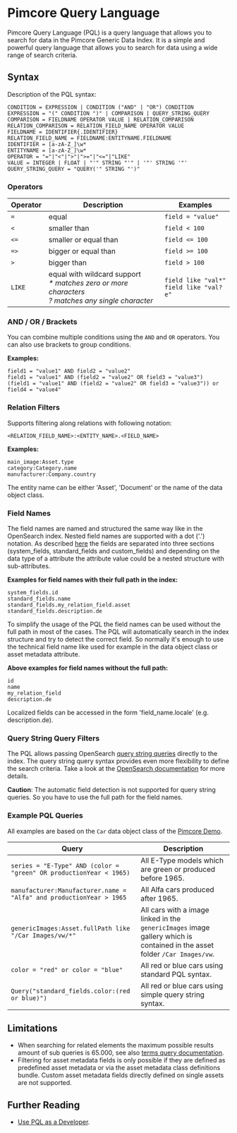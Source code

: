 # Pimcore Query Language

Pimcore Query Language (PQL) is a query language that allows you to search for data in the Pimcore Generic Data Index. It is a simple and powerful query language that allows you to search for data using a wide range of search criteria.

## Syntax

Description of the PQL syntax:

```
CONDITION = EXPRESSION | CONDITION ("AND" | "OR") CONDITION
EXPRESSION = "(" CONDITION ")" | COMPARISON | QUERY_STRING_QUERY
COMPARISON = FIELDNAME OPERATOR VALUE | RELATION_COMPARISON
RELATION_COMPARISON = RELATION_FIELD_NAME OPERATOR VALUE
FIELDNAME = IDENTIFIER{.IDENTIFIER}                         
RELATION_FIELD_NAME = FIELDNAME:ENTITYNAME.FIELDNAME      
IDENTIFIER = [a-zA-Z_]\w*
ENTITYNAME = [a-zA-Z_]\w*
OPERATOR = "="|"<"|">"|">="|"<="|"LIKE"
VALUE = INTEGER | FLOAT | "'" STRING "'" | '"' STRING '"'
QUERY_STRING_QUERY = "QUERY('" STRING "')"
```

### Operators

| Operator | Description                                                                                                            | Examples                                     |
|----------|------------------------------------------------------------------------------------------------------------------------|----------------------------------------------|
| `=`        | equal                                                                                                                  | `field = "value"`                            |
| `<`        | smaller than                                                                                                           | `field < 100`                                |
| `<=`       | smaller or equal than                                                                                                  | `field <= 100`                               |
| `=>`       | bigger or equal than                                                                                                   | `field >= 100`                               |
| `>`        | bigger than                                                                                                            | `field > 100`                                |
| `LIKE`     | equal with wildcard support<br/><em>* matches zero or more characters</em><br/><em>? matches any single character</em> | `field like "val*"`<br/>`field like "val?e"` |

### AND / OR / Brackets

You can combine multiple conditions using the `AND` and `OR` operators. You can also use brackets to group conditions.

**Examples:**

```
field1 = "value1" AND field2 = "value2"
field1 = "value1" AND (field2 = "value2" OR field3 = "value3")
(field1 = "value1" AND (field2 = "value2" OR field3 = "value3")) or field4 = "value4"
```


### Relation Filters

Supports filtering along relations with following notation:

`<RELATION_FIELD_NAME>:<ENTITY_NAME>.<FIELD_NAME>`

**Examples:**

```
main_image:Asset.type
category:Category.name
manufacturer:Company.country
```

The entity name can be either 'Asset', 'Document' or the name of the data object class.

### Field Names

The field names are named and structured the same way like in the OpenSearch index. Nested field names are supported with a dot ('.') notation.
As described [here](../../05_Extending_Data_Index/06_Extend_Search_Index.md) the fields are separated into three sections (system_fields, standard_fields and custom_fields) and depending on the data type of a attribute the attribute value could be a nested structure with sub-attributes.


**Examples for field names with their full path in the index:**

```
system_fields.id
standard_fields.name
standard_fields.my_relation_field.asset
standard_fields.description.de
```

To simplify the usage of the PQL the field names can be used without the full path in most of the cases. The PQL will automatically search in the index structure and try to detect the correct field. So normally it's enough to use the technical field name like used for example in the data object class or asset metadata attribute.

**Above examples for field names without the full path:**

```
id
name
my_relation_field
description.de
```

Localized fields can be accessed in the form 'field_name.locale' (e.g. description.de).

### Query String Query Filters

The PQL allows passing OpenSearch [query string queries](https://opensearch.org/docs/latest/query-dsl/full-text/query-string/#query-string-syntax) directly to the index. The query string query syntax provides even more flexibility to define the search criteria. Take a look at the [OpenSearch documentation](https://opensearch.org/docs/latest/query-dsl/full-text/query-string/#query-string-syntax) for more details.

**Caution**: The automatic field detection is not supported for query string queries. So you have to use the full path for the field names.

### Example PQL Queries

All examples are based on the `Car` data object class of the [Pimcore Demo](https://pimcore.com/en/try).

| Query                                                               | Description                                                                                                               | 
|---------------------------------------------------------------------|---------------------------------------------------------------------------------------------------------------------------|
| `series = "E-Type" AND (color = "green" OR productionYear < 1965)`  | All E-Type models which are green or produced before 1965.                                                                |
| `manufacturer:Manufacturer.name = "Alfa" and productionYear > 1965` | All Alfa cars produced after 1965.                                                                                        |
| `genericImages:Asset.fullPath like "/Car Images/vw/*"`              | All cars with a image linked in the `genericImages` image gallery which is contained in the asset folder `/Car Images/vw`. |
| `color = "red" or color = "blue"`                                   | All red or blue cars using standard PQL syntax.                                                                           |
| `Query("standard_fields.color:(red or blue)")`                      | All red or blue cars using simple query string syntax.                                                                    |


## Limitations

* When searching for related elements the maximum possible results amount of sub queries is 65.000, see also [terms query documentation](https://opensearch.org/docs/latest/query-dsl/term/terms/).
* Filtering for asset metadata fields is only possible if they are defined as predefined asset metadata or via the asset metadata class definitions bundle. Custom asset metadata fields directly defined on single assets are not supported.

## Further Reading

- [Use PQL as a Developer](./03_Use_PQL_as_Developer.md).
